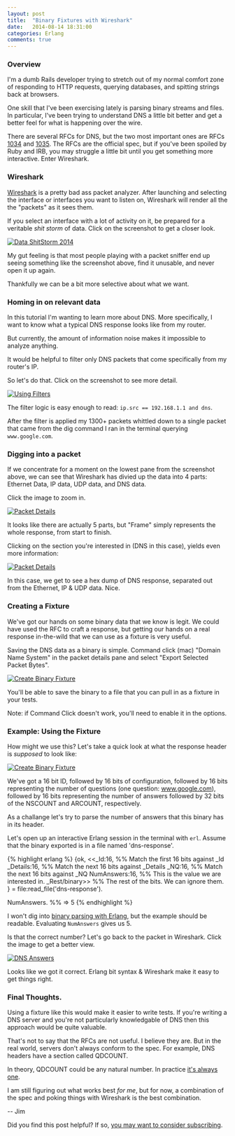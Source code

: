 ```yaml
---
layout: post
title:  "Binary Fixtures with Wireshark"
date:   2014-08-14 18:31:00
categories: Erlang
comments: true
---
```


### Overview

I'm a dumb Rails developer trying to stretch out of my normal comfort zone
of responding to HTTP requests, querying databases, and spitting strings
back at browsers.

One skill that I've been exercising lately is parsing binary
streams and files. In particular, I've been trying to understand DNS a little bit better
and get a better feel for what is happening over the wire.

There are several RFCs for DNS, but the two most important ones are RFCs [1034][rfc1034] and
[1035][rfc1035]. The RFCs are the official spec, but if you've been spoiled by Ruby and IRB,
you may struggle a little bit until you get something more interactive. Enter Wireshark.

### Wireshark

[Wireshark][wireshark] is a pretty bad ass packet analyzer. After launching and
selecting the interface or interfaces you want to listen on, Wireshark will render
all the the "packets" as it sees them.

If you select an interface with a lot of activity on it, be prepared for a veritable
_shit storm_ of data. Click on the screenshot to get a closer look.

[![Data ShitStorm 2014](/assets/data-shitstorm.png)](/assets/data-shitstorm.png)

My gut feeling is that most people playing with a packet sniffer end up seeing something
like the screenshot above, find it unusable, and never open it up again.

Thankfully we can be a bit more selective about what we want.

### Homing in on relevant data

In this tutorial I'm wanting to learn more about DNS. More specifically, I want to know what a typical DNS
response looks like from my router.

But currently, the amount of information noise makes it impossible to analyze anything.

It would be helpful to filter only DNS packets that come specifically from my router's IP.

So let's do that. Click on the screenshot to see more detail.

[![Using Filters](/assets/1.png)](/assets/1.png)

The filter logic is easy enough to read: `ip.src == 192.168.1.1 and dns`.

After the filter is applied my 1300+ packets whittled down to a single packet that
came from the dig command I ran in the terminal querying `www.google.com`.

### Digging into a packet

If we concentrate for a moment on the lowest pane from the screenshot above, we can see
that Wireshark has divied up the data into 4 parts: Ethernet Data, IP data, UDP data,
and DNS data.

Click the image to zoom in.

[![Packet Details](/assets/packet-details.png)](/assets/packet-details.png)

It looks like there are actually 5 parts, but "Frame" simply represents the
whole response, from start to finish.

Clicking on the section you're interested in (DNS in this case), yields even more
information:

[![Packet Details](/assets/2.png)](/assets/2.png)

In this case, we get to see a hex dump of DNS response, separated out from the Ethernet,
IP & UDP data. Nice.

### Creating a Fixture

We've got our hands on some binary data that we know is legit. We could have used the RFC
to craft a response, but getting our hands on a real response in-the-wild that we can use
as a fixture is very useful.

Saving the DNS data as a binary is simple. Command click (mac) "Domain Name System" in the packet
details pane and select "Export Selected Packet Bytes".


[![Create Binary Fixture](/assets/saving.png)](/assets/saving.png)

You'll be able to save the binary to a file that you can pull in as a fixture in your tests.

Note: if Command Click doesn't work, you'll need to enable it in the options.

### Example: Using the Fixture

How might we use this? Let's take a quick look at what the response header is _supposed_ to look like:

[![Create Binary Fixture](/assets/protocol.png)](/assets/protocol.png)

We've got a 16 bit ID, followed by 16 bits of configuration, followed by 16 bits
representing the number of questions (one question: www.google.com), followed by 16 bits representing the number
of answers followed by 32 bits of the NSCOUNT and ARCOUNT, respectively.

As a challange let's try to parse the number of answers that this binary has in its header.

Let's open up an interactive Erlang session in the terminal with `erl`.
Assume that the binary exported is in a file named 'dns-response'.

{% highlight erlang %}
{ok, <<_Id:16,         %% Match the first 16 bits against _Id
       _Details:16,    %% Match the next 16 bits against _Details
       _NQ:16,         %% Match the next 16 bits against _NQ
       NumAnswers:16,  %% This is the value we are interested in.
       _Rest/binary>>  %% The rest of the bits. We can ignore them.
} = file:read_file('dns-response').

NumAnswers.
%% => 5
{% endhighlight %}

I won't dig into [binary parsing with Erlang][erbits], but the example should be readable.
Evaluating `NumAnswers` gives us 5.

Is that the correct number? Let's go back to the packet in Wireshark. Click the image
to get a better view.

[![DNS Answers](/assets/answers.png)](/assets/answers.png)

Looks like we got it correct. Erlang bit syntax & Wireshark make it easy to get things right.

### Final Thoughts.

Using a fixture like this would make it easier to write tests. If you're writing
a DNS server and you're not particularly knowledgable of DNS then this approach would be
quite valuable.

That's not to say that the RFCs are not useful. I believe they are. But in the real world,
servers don't always conform to the spec. For example, DNS headers have a section called QDCOUNT.

In theory, QDCOUNT could be any natural number. In practice [it's always one][practice].

I am still figuring out what works best _for me_, but for now, a combination of
the spec and poking things with Wireshark is the best combination.

-- Jim

[rfc1034]: http://tools.ietf.org/html/rfc1034
[rfc1035]: http://tools.ietf.org/html/rfc1035
[wireshark]: https://www.wireshark.org/download.html
[erbits]: http://www.erlang.org/documentation/doc-5.6/doc/programming_examples/bit_syntax.html
[practice]: http://maradns.samiam.org/multiple.qdcount.html

<div class="cta">Did you find this post helpful? If so, <a href="/subscribe" target="_blank">you may want to consider subscribing</a>.</div>
